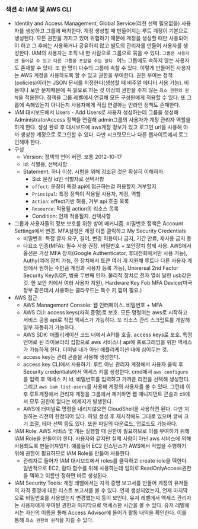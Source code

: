### 섹션 4: IAM 및 AWS CLI

- Identity and Access Management, Global Service(리전 선택 필요없음) 사용자를 생성하고 그룹에 배치한다. 계정 생성할 때 만들어지는 루트 계정이 기본으로 생성된다. 모든 권한을 가지고 있어 위험하기 때문에 계정을 생성할 때만 사용되어야 하고 그 후에는 사용하거나 공유하지 않고 별도의 관리자를 만들어 사용자를 생성한다. IAM의 사용자는 조직 내 한 사람으로 그룹으로 묶을 수 있다. `그룹은 사용자만 들어갈 수 있고 다른 그룹을 포함할 수는 없다.` 어느 그룹에도 속하지 않는 사용자도 존재할 수 있다. 또 한 명이 다수의 그룹에 속할 수 있다. 이렇게 만들어진 사용자는 AWS 계정을 사용하도록 할 수 있고 권한을 부여한다. 권한 부여는 정책(policies)이라는 JSON 문서를 지정한다(생성할 때 비주얼 에디터 사용 가능). 비용이나 보안 문제때문에 꼭 필요로 하는 것 이상의 권한을 주지 않는 `최소 권한의 원칙`을 적용한다. 정책을 그룹 레벨에서 연결해 모든 구성원에게 적용할 수 있다. 또 그룹에 속해있든지 아니든지 사용자에게 직접 연결하는 인라인 정책도 존재한다.
- IAM 대시보드에서 Users - Add Users로 사용자 생성하는데 그룹을 생성해 AdministratorAccess 정책을 연결해 admin그룹의 사용자가 계정 관리자 역할을 하게 한다. 생성 완료 후 대시보드에 aws계정 정보가 있고 로그인 url을 사용해 아까 생성한 계정으로 로그인할 수 있다. 다만 시크릿모드나 다른 웹사이트에서 로그인해야 한다.
- 구성
  - Version: 정책의 언어 버전. 보통 2012-10-17
  - Id: 식별용, 선택사항
  - Statement: 하나 이상. 시험을 위해 강조된 것은 확실히 이해하자.
    - Sid: 문장 id인 식별자로 선택사항
    - `effect`: 문장이 특정 api에 접근하는걸 허용할지 거부할지
    - `Principal`: 특정 정책이 적용될 사용자, 계정, 역할
    - `Action`: effect기반 허용, 거부 api 호출 목록
    - `Resource`: 적용될 action의 리소스 목록
    - Condition: 언제 적용될지. 선택사항
- 그룹과 사용자들의 정보 보호를 위한 방어 매커니즘. 비밀번호 정책은 Account Settings에서 변경. MFA설정은 계정 이름 클릭하고 My Security Credentials
  - 비밀번호: 특정 글자 요구, 길이, 변경 허용이나 금지, 기간 만료, 재사용 금지 등
  - 다요소 인증(MFA): 필수 사용 권장. 비밀번호 + 보안장치 함께 사용. AWS에서 옵션은 가상 MFA 장치(Google Authenticator, 휴대전화에서만 사용 가능), Authy(여러 장치 가능, 한 장치에서 토큰 여러 개 지원해 루트나 다른 사용자 계정에서 원하는 수만큼 계정과 사용자 등록 가능), Universal 2nd Factor Security Key(U2F, 범용 두번째 인자. 물리적 장치로 전자 열쇠 달린 usb같은것. 한 보안 키에서 여러 사용자 지원), Hardware Key Fob MFA Device(미국 정부 같은데서 사용하는 클라우드는 특수 키 팝이 필요.)
- AWS 접근
  - AWS Management Console: 웹 인터페이스. 비밀번호 + MFA
  - AWS CLI: access keys(자격 증명)로 보호. 모든 명령어는 aws로 시작하고 서비스 공용 api로 직접 액세스가 가능하다. 또 리소스 관리 스크립트를 개발해 일부 자동화가 가능하다.
  - AWS SDK: 애플리케이션 코드 내에서 API를 호출. access keys로 보호. 특정 언어로 된 라이브러리 집합으로 aws 서비스나 api에 프로그래밍을 위한 액세스가 가능하게 한다. 터미널 내가 아닌 애플리케이션 내에 심어두는 것. 
  -  access key는 관리 콘솔을 사용해 생성한다. 
  - access key CLI에서 사용하기: 루트 아닌 관리자 계정에서 사용자 클릭 후 Security credentials에서 액세스 키를 생성한다. cmd에서 `aws configure`를 입력 후 액세스 키 id, 비밀번호를 입력하고 가까운 리전을 선택해 생성한다. 그리고 `aws iam list-users`를 사용해 계정의 사용자를 볼 수 있다. 그런데 이후 루트계정에서 관리자 계정을 그룹에서 제거하면 웹 매니지먼트 콘솔과 cli에서 모두 권한이 없다는 메세지가 발생한다.
  - AWS에 터미널로 명령을 내리지않으면 CloudShell을 사용하면 된다. 다만 지원하는 리전이 한정되어 있다. 파일 생성 후 재시작해도 그대로 있으며 글씨 크기 조절, 테마 선택 등도 있다. 또한 파일의 다운로드, 업로드도 가능하다. 
- IAM Role: AWS 서비스 몇 개는 실행할 때 권한이 필요하므로 이를 부여하기 위해 IAM Role을 만들어야 한다. 사용자와 같지만 실제 사람이 아닌 aws 서비스에 의해 사용되도록 만들어져있다. 예를들어 EC2 인스턴스가 AWS에서 작업을 수행하기 위해 권한이 필요하므로 IAM Role을 만들어 사용한다. 
  - 관리자로 들어가 IAM 대시보드에서 roles를 클릭하고 create role을 택한다. 일반적으로 EC2, 람다 함수를 위해 사용하는데 임의로 ReadOnlyAccess권한을 택하고 이름만 정하면 바로 생성된다.
- IAM Security Tools: 계정 레벨에서는 자격 증명 보고서를 만들어 계정의 유저들의 자격 증명에 대한 리스트 보고서를 볼 수 있다. 언제 생성되었는지, 언제 마지막으로 비밀번호를 사용했는지 변경했는지 등이 보인다. 유저 레벨에서 액세스 관리자는 사용자에게 부여된 권한과 마지막으로 액세스한 시간을 볼 수 있다. 유저 레벨에서는 자신의 이름을 통해 Access Advisor에 들어가 활동 내역을 확인한다. 이를 통해 `최소 권한의 원칙`을 지킬 수 있다.